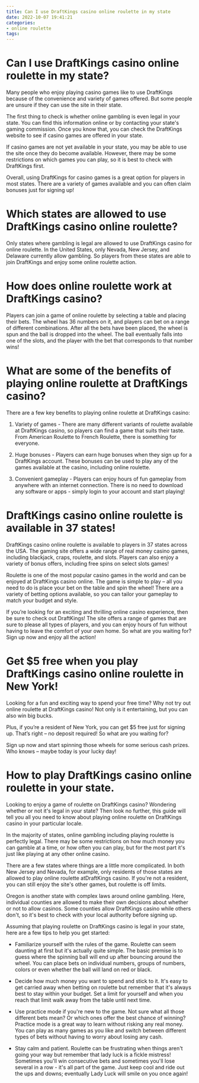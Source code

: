 ```yaml
---
title: Can I use DraftKings casino online roulette in my state
date: 2022-10-07 19:41:21
categories:
- online roulette
tags:
---
```



#  Can I use DraftKings casino online roulette in my state?

Many people who enjoy playing casino games like to use DraftKings because of the convenience and variety of games offered. But some people are unsure if they can use the site in their state.

The first thing to check is whether online gambling is even legal in your state. You can find this information online or by contacting your state's gaming commission. Once you know that, you can check the DraftKings website to see if casino games are offered in your state.

If casino games are not yet available in your state, you may be able to use the site once they do become available. However, there may be some restrictions on which games you can play, so it is best to check with DraftKings first.

Overall, using DraftKings for casino games is a great option for players in most states. There are a variety of games available and you can often claim bonuses just for signing up!

#  Which states are allowed to use DraftKings casino online roulette?

Only states where gambling is legal are allowed to use DraftKings casino for online roulette. In the United States, only Nevada, New Jersey, and Delaware currently allow gambling. So players from these states are able to join DraftKings and enjoy some online roulette action.

 # How does online roulette work at DraftKings casino?

Players can join a game of online roulette by selecting a table and placing their bets. The wheel has 36 numbers on it, and players can bet on a range of different combinations. After all the bets have been placed, the wheel is spun and the ball is dropped into the wheel. The ball eventually falls into one of the slots, and the player with the bet that corresponds to that number wins!

# What are some of the benefits of playing online roulette at DraftKings casino?

There are a few key benefits to playing online roulette at DraftKings casino:

1. Variety of games - There are many different variants of roulette available at DraftKings casino, so players can find a game that suits their taste. From American Roulette to French Roulette, there is something for everyone.

2. Huge bonuses - Players can earn huge bonuses when they sign up for a DraftKings account. These bonuses can be used to play any of the games available at the casino, including online roulette.

3. Convenient gameplay - Players can enjoy hours of fun gameplay from anywhere with an internet connection. There is no need to download any software or apps - simply login to your account and start playing!

#  DraftKings casino online roulette is available in 37 states!

DraftKings casino online roulette is available to players in 37 states across the USA. The gaming site offers a wide range of real money casino games, including blackjack, craps, roulette, and slots. Players can also enjoy a variety of bonus offers, including free spins on select slots games!

Roulette is one of the most popular casino games in the world and can be enjoyed at DraftKings casino online. The game is simple to play – all you need to do is place your bet on the table and spin the wheel! There are a variety of betting options available, so you can tailor your gameplay to match your budget and style.

If you’re looking for an exciting and thrilling online casino experience, then be sure to check out DraftKings! The site offers a range of games that are sure to please all types of players, and you can enjoy hours of fun without having to leave the comfort of your own home. So what are you waiting for? Sign up now and enjoy all the action!

#  Get $5 free when you play DraftKings casino online roulette in New York!

Looking for a fun and exciting way to spend your free time? Why not try out online roulette at DraftKings casino! Not only is it entertaining, but you can also win big bucks.

Plus, if you’re a resident of New York, you can get $5 free just for signing up. That’s right – no deposit required! So what are you waiting for?

Sign up now and start spinning those wheels for some serious cash prizes. Who knows – maybe today is your lucky day!

#  How to play DraftKings casino online roulette in your state.

Looking to enjoy a game of roulette on DraftKings casino? Wondering whether or not it's legal in your state? Then look no further, this guide will tell you all you need to know about playing online roulette on DraftKings casino in your particular locale.

In the majority of states, online gambling including playing roulette is perfectly legal. There may be some restrictions on how much money you can gamble at a time, or how often you can play, but for the most part it's just like playing at any other online casino.

There are a few states where things are a little more complicated. In both New Jersey and Nevada, for example, only residents of those states are allowed to play online roulette atDraftKings casino. If you're not a resident, you can still enjoy the site's other games, but roulette is off limits.

Oregon is another state with complex laws around online gambling. Here, individual counties are allowed to make their own decisions about whether or not to allow casinos. Some counties allow DraftKings casino while others don't, so it's best to check with your local authority before signing up.

Assuming that playing roulette on DraftKings casino is legal in your state, here are a few tips to help you get started:

- Familiarize yourself with the rules of the game. Roulette can seem daunting at first but it's actually quite simple. The basic premise is to guess where the spinning ball will end up after bouncing around the wheel. You can place bets on individual numbers, groups of numbers, colors or even whether the ball will land on red or black.

- Decide how much money you want to spend and stick to it. It's easy to get carried away when betting on roulette but remember that it's always best to stay within your budget. Set a limit for yourself and when you reach that limit walk away from the table until next time.

- Use practice mode if you're new to the game. Not sure what all those different bets mean? Or which ones offer the best chance of winning? Practice mode is a great way to learn without risking any real money. You can play as many games as you like and switch between different types of bets without having to worry about losing any cash.

- Stay calm and patient. Roulette can be frustrating when things aren't going your way but remember that lady luck is a fickle mistress! Sometimes you'll win consecutive bets and sometimes you'll lose several in a row - it's all part of the game. Just keep cool and ride out the ups and downs; eventually Lady Luck will smile on you once again!